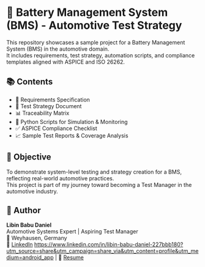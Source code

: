 # 🔋 Battery Management System (BMS) - Automotive Test Strategy

This repository showcases a sample project for a Battery Management System (BMS) in the automotive domain.  
It includes requirements, test strategy, automation scripts, and compliance templates aligned with ASPICE and ISO 26262.

## 📚 Contents

- 📄 Requirements Specification
- 🧪 Test Strategy Document
- 📊 Traceability Matrix
- 🧰 Python Scripts for Simulation & Monitoring
- ✅ ASPICE Compliance Checklist
- 📈 Sample Test Reports & Coverage Analysis

## 🎯 Objective

To demonstrate system-level testing and strategy creation for a BMS, reflecting real-world automotive practices.  
This project is part of my journey toward becoming a Test Manager in the automotive industry.

## 👤 Author

**Libin Babu Daniel**  
Automotive Systems Expert | Aspiring Test Manager  
📍 Weyhausen, Germany  
🔗 [LinkedIn](#) https://www.linkedin.com/in/libin-babu-daniel-227bbb180?utm_source=share&utm_campaign=share_via&utm_content=profile&utm_medium=android_app | 📄 [Resume](#)
